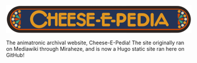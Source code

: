 ![image](static/UI/CEPLogo.png)

The animatronic archival website, Cheese-E-Pedia! The site originally ran on Mediawiki through Miraheze, and is now a Hugo static site ran here on GitHub!
